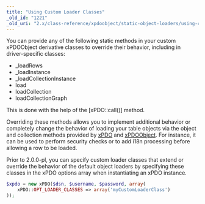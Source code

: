 ```yaml
---
title: "Using Custom Loader Classes"
_old_id: "1221"
_old_uri: "2.x/class-reference/xpdoobject/static-object-loaders/using-custom-loader-classes"
---
```


You can provide any of the following static methods in your custom xPDOObject derivative classes to override their behavior, including in driver-specific classes:

- \_loadRows
- \_loadInstance
- \_loadCollectionInstance
- load
- loadCollection
- loadCollectionGraph

This is done with the help of the \[xPDO::call()\] method.

Overriding these methods allows you to implement additional behavior or completely change the behavior of loading your table objects via the object and collection methods provided by [xPDO](extending-modx/xpdo/class-reference/xpdo "xPDO") and [xPDOObject](extending-modx/xpdo/class-reference/xpdoobject "xPDOObject"). For instance, it can be used to perform security checks or to add i18n processing before allowing a row to be loaded.

Prior to 2.0.0-pl, you can specify custom loader classes that extend or override the behavior of the default object loaders by specifying these classes in the xPDO options array when instantiating an xPDO instance. 
``` php 
$xpdo = new xPDO($dsn, $username, $password, array(
    xPDO::OPT_LOADER_CLASSES => array('myCustomLoaderClass')
));
```